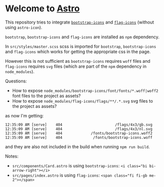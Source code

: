 # Welcome to [Astro](https://astro.build)

This repository tries to integrate [`bootstrap-icons`](https://icons.getbootstrap.com/) and [`flag-icons`](https://flagicons.lipis.dev/) (without using `astro-icon`).

`bootstrap`, `bootstrap-icons` and `flag-icons` are installed as `npm` dependency.

In `src/styles/master.scss` scss is imported for `bootstrap`, `bootstrap-icons` and `flag-icons` 
which works for getting the appropriate css in the page.

However this is not sufficient as `bootstrap-icons` requires `woff` files and `flag-icons` requires `svg` files
(which are part of the `npm` dependency in `node_modules`).

Questions:

- How to expose `node_modules/bootstrap-icons/font/fonts/*.woff|woff2` font files to the project as assets?
- How to expose `node_modules/flag-icons/flags/**/.*.svg` svg files to the project as assets?

as now I'm getting:

```
12:35:09 AM [serve]    404                        /flags/4x3/gb.svg
12:35:09 AM [serve]    404                        /flags/4x3/nl.svg
12:35:09 AM [serve]    404             /fonts/bootstrap-icons.woff2
12:35:09 AM [serve]    404              /fonts/bootstrap-icons.woff
```

and they are also not included in the build when running `npm run build`.

Notes: 

- `src/components/Card.astro` is using `bootstrap-icons`: `<i class="bi bi-arrow-right"></i>`
- `src/pages/index.astro` is using `flag-icons`: `<span class="fi fi-gb me-2"></span>`
